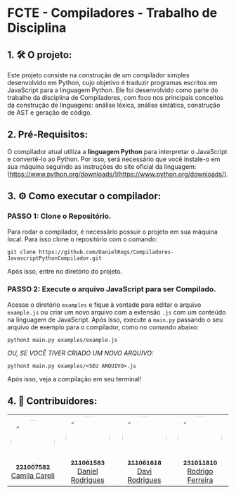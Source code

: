 # FCTE - Compiladores - Trabalho de Disciplina

## 1. 🛠️ O projeto:

Este projeto consiste na construção de um compilador simples desenvolvido em Python, cujo objetivo é traduzir programas escritos em JavaScript para a linguagem Python. Ele foi desenvolvido como parte do trabalho da disciplina de Compiladores, com foco nos principais conceitos da construção de linguagens: análise léxica, análise sintática, construção de AST e geração de código.

## 2. Pré-Requisitos:

O compilador atual utiliza a **linguagem Python** para interpretar o JavaScript e convertê-lo ao Python. Por isso, será necessário que você instale-o em sua máquina seguindo as instruções do site oficial da linguagem: [https://www.python.org/downloads/](https://www.python.org/downloads/).

## 3. ⚙️ Como executar o compilador:

### PASSO 1: Clone o Repositório.
Para rodar o compilador, é necessário possuir o projeto em sua máquina local. Para isso clone o repositório com o comando:

```shell
git clone https://github.com/DanielRogs/Compiladores-JavascriptPythonCompilador.git
```

Após isso, entre no diretório do projeto.

### PASSO 2: Execute o arquivo JavaScript para ser Compilado.
Acesse o diretório `examples` e fique à vontade para editar o arquivo `example.js` ou criar um novo arquivo com a extensão `.js` com um conteúdo na linguagem de JavaScript. Após isso, execute a `main.py` passando o seu arquivo de exemplo para o compilador, como no comando abaixo:

```shell
python3 main.py examples/example.js
```


_OU, SE VOCÊ TIVER CRIADO UM NOVO ARQUIVO:_

```shell
python3 main.py examples/<SEU ARQUIVO>.js
```

Após isso, veja a compilação em seu terminal!

## 4. 👥 Contribuidores:

<div align="center">
  <table>
    <tr>
      <td align="center"><a href="https://github.com/camilascareli"><img style="border-radius: 50%;" src="https://github.com/camilascareli.png" width="100px;" alt=""/><br /><sub><b>221007582</b></sub></a><br /><a href="https://github.com/camilacareli" title="Rocketseat">Camila Careli</a></td>
      <td align="center"><a href="https://github.com/DanielRogs"><img style="border-radius: 50%;" src="https://github.com/DanielRogs.png" width="100px;" alt=""/><br /><sub><b>211061583</b></sub></a><br /><a href="https://github.com/DanielRogs" title="Rocketseat">Daniel Rodrigues</a></td>
      <td align="center"><a href="https://github.com/DaviRogs"><img style="border-radius: 50%;" src="https://github.com/DaviRogs.png" width="100px;" alt=""/><br /><sub><b>211061618</b></sub></a><br /><a href="https://github.com/DaviRogs" title="Rocketseat">Davi Rodrigues</a></td>
      <td align="center"><a href="https://github.com/rodrigoFAmaral"><img style="border-radius: 50%;" src="https://github.com/rodrigoFAmaral.png" width="100px;" alt=""/><br /><sub><b>231011810</b></sub></a><br /><a href="https://github.com/rodrigoFAmaral" title="Rocketseat">Rodrigo Ferreira</a></td>
    </tr>
  </table>
</div>

